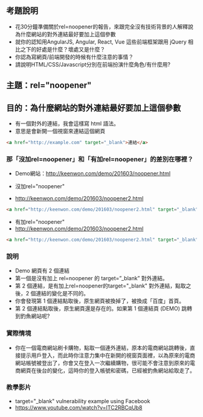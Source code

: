 ## 考題說明
* 花30分鐘準備關於rel=noopener的報告，來跟完全沒有技術背景的人解釋說為什麼網站的對外連結最好要加上這個參數
* 就你的認知用AngularJS, Angular, React, Vue 這些前端框架跟用 jQuery 相比之下的好處是什麼？壞處又是什麼？
* 你認為寫網頁/前端開發的時候有什麼注意的事情？
* 請說明HTML/CSS/Javascript分別在前端扮演什麼角色/有什麼用?

## 主題：rel="noopener"
## 目的：為什麼網站的對外連結最好要加上這個參數

* 有一個對外的連結，我會這樣寫 html 語法。
* 意思是會新開一個視窗來連結這個網頁
```html 
<a href="http://example.com" target="_blank">連結</a>
```
### 那「沒加rel=noopener」和「有加rel=noopener」的差別在哪裡？

* Demo網站：http://keenwon.com/demo/201603/noopener.html

* 沒加rel="noopener"
* http://keenwon.com/demo/201603/noopener2.html
```html 
<a href="http://keenwon.com/demo/201603/noopener2.html" target="_blank">没有rel=noopener</a>
```

* 有加rel="noopener"
* http://keenwon.com/demo/201603/noopener2.html
```html
<a href="http://keenwon.com/demo/201603/noopener2.html" target="_blank" rel="noopener">有rel=noopener</a>
```

### 說明
* Demo 網頁有 2 個連結
* 第一個是沒有加上 rel=noopener 的 target=”_blank” 對外連結。
* 第 2 個連結，是有加上rel=noopener的target="_blank" 對外連結，點取之後，2 個連結的變化是不同的。
* 你會發現第 1 個連結點取後，原生網頁被換掉了，被換成「百度」首頁。
* 第 2 個連結點取後，原生網頁還是存在的。如果第 1 個連結頁 (DEMO) 跳轉到釣魚網站呢?

### 實際情境
* 你在一個電商網站刷卡購物，點取一個連外連結，原本的電商網站跳轉後，直接提示用戶登入，而此時你注意力集中在新開的視窗頁面裡，以為原來的電商網站帳號被登出了，你會又在登入一次繼續購物，很可能不會注意到原來的電商網頁在後台的變化，這時你的登入帳號和密碼，已經被釣魚網站給取走了。

### 教學影片
* target="_blank" vulnerability example using Facebook
* https://www.youtube.com/watch?v=ITC2RBCqUb8